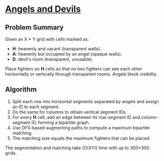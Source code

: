# [Angels and Devils](https://www.spoj.com/problems/ANGELS/)

## Problem Summary
Given an X × Y grid with cells marked as:
- **H**: heavenly and vacant (transparent walls).
- **A**: heavenly but occupied by an angel (opaque walls).
- **D**: devil's room (transparent, unusable).

Place fighters on **H** cells so that no two fighters can see each other horizontally or vertically through transparent rooms. Angels block visibility.

## Algorithm
1. Split each row into horizontal segments separated by angels and assign an ID to each segment.
2. Do the same for columns to obtain vertical segment IDs.
3. For every **H** cell, add an edge between its row-segment ID and column-segment ID, forming a bipartite graph.
4. Use DFS-based augmenting paths to compute a maximum bipartite matching.
5. The matching size equals the maximum fighters that can be placed.

The segmentation and matching take \(O(XY)\) time with up to 300×300 grids.
